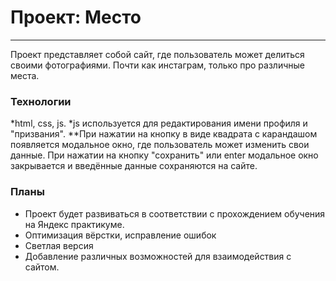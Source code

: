 # Проект: Место
-------

Проект представляет собой сайт, где пользователь может делиться своими фотографиями.
Почти как инстаграм, только про различные места.

### Технологии
*html, css, js.
*js используется для редактирования имени профиля и "призвания".
**При нажатии на кнопку в виде квадрата с карандашом появляется модальное окно, где пользователь может изменить свои данные.
При нажатии на кнопку "сохранить" или enter модальное окно закрывается и введённые данные сохраняются на сайте.

### Планы
* Проект будет развиваться в соответствии с прохождением обучения на Яндекс практикуме.
* Оптимизация вёрстки, исправление ошибок
* Светлая версия
* Добавление различных возможностей для взаимодействия с сайтом.
